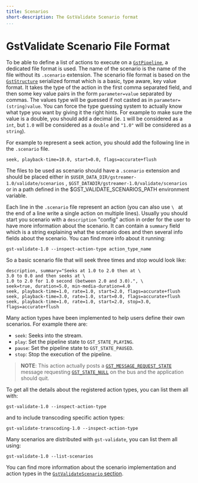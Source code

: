 ```yaml
---
title: Scenarios
short-description: The GstValidate Scenario format
...
```


# GstValidate Scenario File Format

To be able to define a list of actions to execute on a [`GstPipeline`],
a dedicated file format is used. The name of the scenario is the name of
the file without its `.scenario` extension. The scenario file format is
based on the [`GstStructure`] serialized format which is a basic, type
aware, key value format. It takes the type of the action in the first
comma separated field, and then some key value pairs in the form
`parameter=value` separated by commas. The values type will be guessed
if not casted as in `parameter=(string)value`. You can force the type
guessing system to actually know what type you want by giving it the
right hints. For example to make sure the value is a double, you should
add a decimal (ie. `1` will be considered as a `int`, but `1.0` will be
considered as a `double` and `"1.0"` will be considered as a `string`).

For example to represent a seek action, you should add the following
line in the `.scenario` file.

    seek, playback-time=10.0, start=0.0, flags=accurate+flush

The files to be used as scenario should have a `.scenario` extension and
should be placed either in
`$USER_DATA_DIR/gstreamer-1.0/validate/scenarios` ,
`$GST_DATADIR/gstreamer-1.0/validate/scenarios` or in a path defined in
the \$GST\_VALIDATE\_SCENARIOS\_PATH environment variable.

Each line in the `.scenario` file represent an action (you can also use
`\ ` at the end of a line write a single action on multiple lines).
Usually you should start you scenario with a `description` "config"
action in order for the user to have more information about the
scenario. It can contain a `summary` field which is a string explaining
what the scenario does and then several info fields about the scenario.
You can find more info about it running:

    gst-validate-1.0 --inspect-action-type action_type_name

So a basic scenario file that will seek three times and stop would look
like:

```
description, summary="Seeks at 1.0 to 2.0 then at \
3.0 to 0.0 and then seeks at \
1.0 to 2.0 for 1.0 second (between 2.0 and 3.0).", \
seek=true, duration=5.0, min-media-duration=4.0
seek, playback-time=1.0, rate=1.0, start=2.0, flags=accurate+flush
seek, playback-time=3.0, rate=1.0, start=0.0, flags=accurate+flush
seek, playback-time=1.0, rate=1.0, start=2.0, stop=3.0, flags=accurate+flush
```

Many action types have been implemented to help users define their own
scenarios. For example there are:

-   `seek`: Seeks into the stream.
-   `play`: Set the pipeline state to `GST_STATE_PLAYING`.
-   `pause`: Set the pipeline state to `GST_STATE_PAUSED`.
-   `stop`: Stop the execution of the pipeline.

>   **NOTE**: This action actually posts a [`GST_MESSAGE_REQUEST_STATE`]
>   message requesting [`GST_STATE_NULL`] on the bus and the application
>   should quit.

To get all the details about the registered action types, you can list
them all with:

```
gst-validate-1.0 --inspect-action-type
```

and to include transcoding specific action types:

```
gst-validate-transcoding-1.0 --inspect-action-type
```

Many scenarios are distributed with `gst-validate`, you can list them
all using:

```
gst-validate-1.0 --list-scenarios
```

You can find more information about the scenario implementation and
action types in the [`GstValidateScenario` section].

  [`GstPipeline`]: GstPipeline
  [`GstStructure`]: GstStructure
  [`GST_MESSAGE_REQUEST_STATE`]: GST_MESSAGE_REQUEST_STATE
  [`GST_STATE_NULL`]: GST_STATE_NULL
  [`GstValidateScenario` section]: GstValidateScenario

